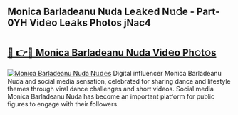 ## Monica Barladeanu Nuda Le𝚊k𝚎d N𝚞𝚍e - Part-0YH Vid𝚎o Le𝚊ks Photos jNac4

# <h2><a href="http://fbehi5.evod.top/?m=Monica+Barladeanu+Nuda">🔗 👉🔴 Monica Barladeanu Nuda Vid𝚎o Ph𝚘t𝚘s</a></h2>

[![Monica Barladeanu Nuda N𝚞d𝚎s](https://i.imgur.com/8V9OHl7.gif)](http://fbehi5.evod.top/?m=Monica+Barladeanu+Nuda)
Digital influencer Monica Barladeanu Nuda and social media sensation, celebrated for sharing dance and lifestyle themes through viral dance challenges and short videos. Social media Monica Barladeanu Nuda has become an important platform for public figures to engage with their followers. 
